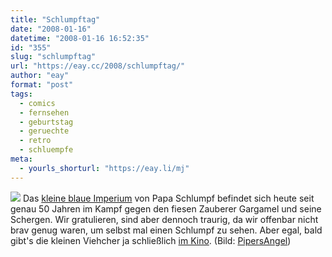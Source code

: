 ```yaml
---
title: "Schlumpftag"
date: "2008-01-16"
datetime: "2008-01-16 16:52:35"
id: "355"
slug: "schlumpftag"
url: "https://eay.cc/2008/schlumpftag/"
author: "eay"
format: "post"
tags:
  - comics
  - fernsehen
  - geburtstag
  - geruechte
  - retro
  - schluempfe
meta:
  - yourls_shorturl: "https://eay.li/mj"
---
```


![](/uploads/2008/schlumpftag.jpg) Das [kleine blaue Imperium](http://de.wikipedia.org/wiki/Die_Schl%C3%BCmpfe) von Papa Schlumpf befindet sich heute seit genau 50 Jahren im Kampf gegen den fiesen Zauberer Gargamel und seine Schergen. Wir gratulieren, sind aber dennoch traurig, da wir offenbar nicht brav genug waren, um selbst mal einen Schlumpf zu sehen. Aber egal, bald gibt's die kleinen Viehcher ja schließlich [im Kino](http://movies.yahoo.com/movie/1808706887/info). (Bild: [PipersAngel](http://pipersangel.deviantart.com/art/Smurf-Squam-74691251))
